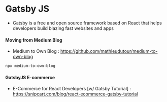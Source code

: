 # Gatsby JS 
- Gatsby is a free and open source framework based on React that helps developers build blazing fast websites and apps




#### Moving from Medium Blog 

- Medium to Own Blog : https://github.com/mathieudutour/medium-to-own-blog

```bash
npx medium-to-own-blog
```

#### GatsbyJS E-commerce

- E-Commerce for React Developers [w/ Gatsby Tutorial] : https://snipcart.com/blog/react-ecommerce-gatsby-tutorial
